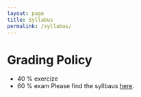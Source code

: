 ```yaml
---
layout: page
title: Syllabus
permalink: /syllabus/
---
```

# Grading Policy
 * 40 % exercize
 * 60 % exam
Please find the syllbaus [here](/static_files/materials/Syllabus.pdf).